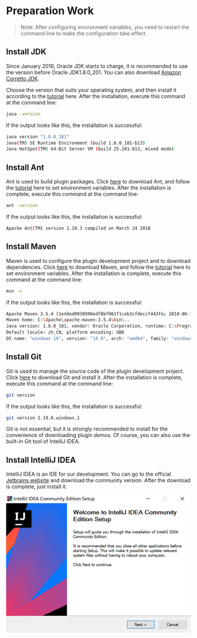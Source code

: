 # Preparation Work

> Note: After configuring environment variables, you need to restart the command line to make the configuration take effect.

## Install JDK
Since January 2019, Oracle JDK starts to charge, it is recommended to use the version before Oracle JDK1.8.0_201. You can also download [Amazon Corretto JDK](https://docs.aws.amazon.com/corretto/latest/corretto-8-ug/downloads-list.html).   

Choose the version that suits your operating system, and then install it according to the [tutorial](https://www.tutorialspoint.com/java/java_environment_setup.htm) here. After the installation, execute this command at the command line:
``` bash
java -version
```
If the output looks like this, the installation is successful:
``` bash
java version "1.8.0_181"
Java(TM) SE Runtime Environment (build 1.8.0_181-b13)
Java HotSpot(TM) 64-Bit Server VM (build 25.181-b13, mixed mode)
```

## Install Ant
Ant is used to build plugin packages. Click [here](http://ant.apache.org/) to download Ant, and follow the [tutorial](https://www.tutorialspoint.com/ant/ant_environment.htm) here to set environment variables. After the installation is complete, execute this command at the command line:
``` bash
ant -version
```
If the output looks like this, the installation is successful:
``` bash
Apache Ant(TM) version 1.10.3 compiled on March 24 2018
```

## Install Maven
Maven is used to configure the plugin development project and to download dependencies. Click [here](http://maven.apache.org/download.html) to download Maven, and follow the [tutorial](https://www.tutorialspoint.com/maven/maven_environment_setup.htm) here to set environment variables. After the installation is complete, execute this command at the command line:
``` bash
mvn -v
```
If the output looks like this, the installation is successful:
``` bash
Apache Maven 3.5.4 (1edded0938998edf8bf061f1ceb3cfdeccf443fe; 2018-06-18T02:33:14+08:00)
Maven home: C:\Apache\apache-maven-3.5.4\bin\..
Java version: 1.8.0_181, vendor: Oracle Corporation, runtime: C:\Program Files\Java\jre1.8.0_181
Default locale: zh_CN, platform encoding: GBK
OS name: "windows 10", version: "10.0", arch: "amd64", family: "windows"
```

## Install Git
Git is used to manage the source code of the plugin development project. Click [here](https://git-scm.com/) to download Git and install it. After the installation is complete, execute this command at the command line:
``` bash
git version
```
If the output looks like this, the installation is successful:
``` bash
git version 2.19.0.windows.1
```
Git is not essential, but it is strongly recommended to install for the convenience of downloading plugin demos. Of course, you can also use the built-in Git tool of IntelliJ IDEA.

## Install IntelliJ IDEA
IntelliJ IDEA is an IDE for our development. You can go to the official [Jetbrains website](https://www.jetbrains.com/idea/download) and download the community version. After the download is complete, just install it.

![IDEA Setup](./images/idea_setup.png)